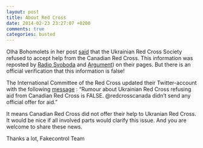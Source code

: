 ```yaml
---
layout: post
title: About Red Cross
date: 2014-02-23 23:27:07 +0200
comments: true
categories: busted
---
```


Olha Bohomolets in her post [said](https://www.facebook.com/olgabogomolets/posts/585812244842541) that the Ukrainian Red Cross Society refused to accept help from the Canadian Red Cross. This information was reposted by [Radio Svoboda](http://www.radiosvoboda.org/content/article/25270523.html) and [Argument](http://argumentua.com/novosti/ocherednaya-dikost-ukrainskii-krasnyi-krest-otkazalsya-peredat-pomoshch-iz-kanady)) on their pages. But there is an official verification that this information is false!

The International Committee of the Red Cross updated their  Twitter-account with the following [message](https://twitter.com/ICRC/status/436883171230367744) 
: “Rumour about Ukrainian Red Cross refusing aid from Canadian Red Cross is FALSE. @redcrosscanada didn’t send any official offer for aid.”

It means Canadian Red Cross did not offer their help to Ukranian Red Cross. It would be nice if all involved parts would clarify this issue. And you are welcome to share these news.Thanks a lot,Fakecontrol Team
